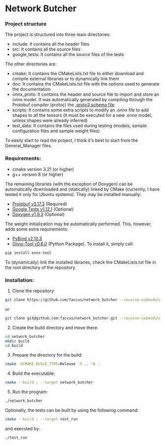 # Network Butcher

### Project structure
The project is structured into three main directories:
- include: It contains all the header files
- src: It contains all the source files
- google_tests: It contains all the source files of the tests

The other directories are:
- cmake: It contains the CMakeLists.txt file to either download and compile external libraries or to dynamically link them
- doc: It contains the CMakeLists.txt file with the options used to generate the documentation
- onnx_proto: It contains the header and source file to import and store an onnx model. It was automatically generated by compiling through the Protobuf compiler (protoc) the [.proto3 schema file](https://github.com/onnx/onnx/blob/main/onnx/onnx.proto3).
- scripts: It contains some extra scripts to modify an .onnx file to add shapes to all the tensors (it must be executed for a new .onnx model, unless shapes were already inferred)
- test_data: It contains the files used during testing (models, sample configuration files and sample weight files)

To easily start to read the project, I think it's best to start from the General_Manager files.

### Requirements:

- cmake version 3.21 (or higher)
- g++ version 8 (or higher)

The remaining libraries (with the exception of Doxygen) can be automatically downloaded and (statically) linked by CMake (currently, I have tested it only for Ubuntu systems). They may be installed manually:
- [Protobuf v3.17.3](https://github.com/protocolbuffers/protobuf/releases/tag/v3.17.3) (Required)
- [Google Tests v1.12.1](https://github.com/google/googletest/releases/tag/release-1.12.1) (Optional)
- [Doxygen v1.9.3](https://github.com/doxygen/doxygen/releases/tag/Release_1_9_3) (Optional)

The weight initialization may be automatically performed. This, however, adds some extra requirements:
- [PyBind v2.10.3](https://github.com/pybind/pybind11/releases/tag/v2.10.3)
- [Onnx-Tool v0.6.0](https://github.com/ThanatosShinji/onnx-tool) (Python Package). To install it, simply call:
```bash
pip install onnx-tool
```

To (dynamically) link the installed libraries, check the CMakeLists.txt file in the root directory of the repository.

### Installation:

1. Clone the repository:
```bash
git clone https://github.com/faccus/network_butcher --recurse-submodules
```
or
```bash
git clone git@github.com:faccus/network_butcher.git --recurse-submodules
```
2. Create the build directory and move there:
```bash
cd network_butcher
mkdir build
cd build
```
3. Prepare the directory for the build:
```bash
cmake -DCMAKE_BUILD_TYPE=Release -S .. -B . 
```
4. Build the executable:
```bash
cmake --build . --target network_butcher
```
5. Run the program:
```bash
./network_butcher
```

Optionally, the tests can be built by using the following command:
```bash
cmake --build . --target test_run
```
and executed by:
```bash
./test_run
```
